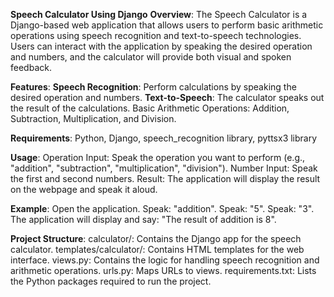 **Speech Calculator Using Django**
**Overview**:
The Speech Calculator is a Django-based web application that allows users to perform basic arithmetic operations using speech recognition and text-to-speech technologies. Users can interact with the application by speaking the desired operation and numbers, and the calculator will provide both visual and spoken feedback.

**Features**:
**Speech Recognition**: Perform calculations by speaking the desired operation and numbers.
**Text-to-Speech**: The calculator speaks out the result of the calculations.
Basic Arithmetic Operations: Addition, Subtraction, Multiplication, and Division.

**Requirements**:
Python, 
Django, 
speech_recognition library,
pyttsx3 library

**Usage**:
Operation Input: Speak the operation you want to perform (e.g., "addition", "subtraction", "multiplication", "division").
Number Input: Speak the first and second numbers.
Result: The application will display the result on the webpage and speak it aloud.

**Example**:
Open the application.
Speak: "addition".
Speak: "5".
Speak: "3".
The application will display and say: "The result of addition is 8".

**Project Structure**:
calculator/: Contains the Django app for the speech calculator.
templates/calculator/: Contains HTML templates for the web interface.
views.py: Contains the logic for handling speech recognition and arithmetic operations.
urls.py: Maps URLs to views.
requirements.txt: Lists the Python packages required to run the project.
